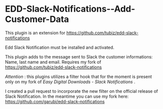 # EDD-Slack-Notifications--Add-Customer-Data

This plugin is an extension for https://github.com/tubiz/edd-slack-notifications

Edd Slack Notification must be installed and activated.

This plugin adds to the message sent to Slack the customer informations: Name, last name and email. Requires my fork of https://github.com/tubiz/edd-slack-notifications


*Attention* : this plugins utilizes a filter hook that for the moment is present only on my fork of _Easy Digital Downloads - Slack Notifications_ .

I created a pull request to incorporate the new filter on the official release of Slack Notification. In the meantime you can use my fork here: https://github.com/garubi/edd-slack-notifications

